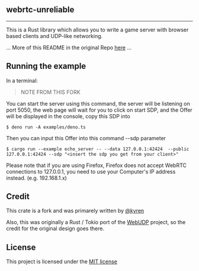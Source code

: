 ## webrtc-unreliable

---

This is a Rust library which allows you to write a game server with browser
based clients and UDP-like networking.

...
More of this README in the original Repo [here](https://github.com/kyren/webrtc-unreliable)
...
## Running the example

In a terminal: 
> NOTE FROM THIS FORK

You can start the server using this command, the server will be listening on port 5050, the web page will wait for you to click on start SDP, and the Offer will be displayed in the console, copy this SDP into 
```
$ deno run -A examples/deno.ts
```
Then you can input this Offer into this command --sdp parameter
```
$ cargo run --example echo_server -- --data 127.0.0.1:42424  --public 127.0.0.1:42424 --sdp "<insert the sdp you get from your client>"
```

Please note that if you are using Firefox, Firefox does not accept WebRTC
connections to 127.0.0.1, you need to use your Computer's IP address instead. (e.g. 192.168.1.x)

## Credit
This crate is a fork and was primarely written by [@kyren](https://github.com/kyren)


Also, this was originally a Rust / Tokio port of the
[WebUDP](https://github.com/seemk/WebUdp) project, so the credit for the
original design goes there.

## License

This project is licensed under the [MIT license](LICENSE)
